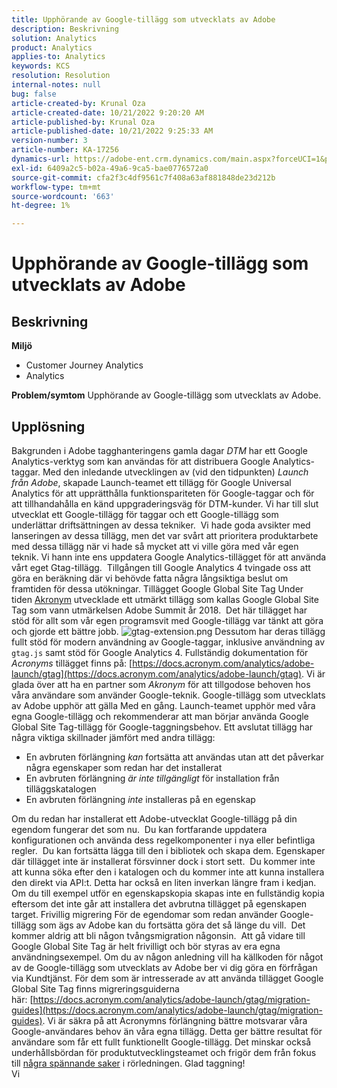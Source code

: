 ```yaml
---
title: Upphörande av Google-tillägg som utvecklats av Adobe
description: Beskrivning
solution: Analytics
product: Analytics
applies-to: Analytics
keywords: KCS
resolution: Resolution
internal-notes: null
bug: false
article-created-by: Krunal Oza
article-created-date: 10/21/2022 9:20:20 AM
article-published-by: Krunal Oza
article-published-date: 10/21/2022 9:25:33 AM
version-number: 3
article-number: KA-17256
dynamics-url: https://adobe-ent.crm.dynamics.com/main.aspx?forceUCI=1&pagetype=entityrecord&etn=knowledgearticle&id=98c25394-2151-ed11-bba2-0022480867fb
exl-id: 6409a2c5-b02a-49a6-9ca5-bae0776572a0
source-git-commit: cfa2f3c4df9561c7f408a63af881848de23d212b
workflow-type: tm+mt
source-wordcount: '663'
ht-degree: 1%

---
```


# Upphörande av Google-tillägg som utvecklats av Adobe

## Beskrivning

<b>Miljö</b>
- Customer Journey Analytics
- Analytics 



<b>Problem/symtom</b>
Upphörande av Google-tillägg som utvecklats av Adobe.


## Upplösning

Bakgrunden i Adobe tagghanteringens gamla dagar *DTM* har ett Google Analytics-verktyg som kan användas för att distribuera Google Analytics-taggar.
Med den inledande utvecklingen av (vid den tidpunkten) *Launch från Adobe*, skapade Launch-teamet ett tillägg för Google Universal Analytics för att upprätthålla funktionspariteten för Google-taggar och för att tillhandahålla en känd uppgraderingsväg för DTM-kunder.
Vi har till slut utvecklat ett Google-tillägg för taggar och ett Google-tillägg som underlättar driftsättningen av dessa tekniker.  Vi hade goda avsikter med lanseringen av dessa tillägg, men det var svårt att prioritera produktarbete med dessa tillägg när vi hade så mycket att vi ville göra med vår egen teknik. Vi hann inte ens uppdatera Google Analytics-tillägget för att använda vårt eget Gtag-tillägg. 
Tillgången till Google Analytics 4 tvingade oss att göra en beräkning där vi behövde fatta några långsiktiga beslut om framtiden för dessa utökningar.
Tillägget Google Global Site Tag Under tiden [Akronym](https://www.acronym.com/) utvecklade ett utmärkt tillägg som kallas Google Global Site Tag som vann utmärkelsen Adobe Summit år 2018.  Det här tillägget har stöd för allt som vår egen programsvit med Google-tillägg var tänkt att göra och gjorde ett bättre jobb.
![gtag-extension.png](https://experienceleaguecommunities.adobe.com/t5/image/serverpage/image-id/32446iD3F68A3559E15F49/image-size/large?v=v2&amp;amp;px=999 "gtag-extension.png")
Dessutom har deras tillägg fullt stöd för modern användning av Google-taggar, inklusive användning av `gtag.js` samt stöd för Google Analytics 4.
Fullständig dokumentation för *Acronyms* tillägget finns på: [https://docs.acronym.com/analytics/adobe-launch/gtag](https://docs.acronym.com/analytics/adobe-launch/gtag).
Vi är glada över att ha en partner som *Akronym* för att tillgodose behoven hos våra användare som använder Google-teknik.
Google-tillägg som utvecklats av Adobe upphör att gälla Med en gång. Launch-teamet upphör med våra egna Google-tillägg och rekommenderar att man börjar använda Google Global Site Tag-tillägg för Google-taggningsbehov.
Ett avslutat tillägg har några viktiga skillnader jämfört med andra tillägg:
- En avbruten förlängning *kan* fortsätta att användas utan att det påverkar några egenskaper som redan har det installerat
- En avbruten förlängning *är inte tillgängligt* för installation från tilläggskatalogen
- En avbruten förlängning *inte* installeras på en egenskap

Om du redan har installerat ett Adobe-utvecklat Google-tillägg på din egendom fungerar det som nu.  Du kan fortfarande uppdatera konfigurationen och använda dess regelkomponenter i nya eller befintliga regler.  Du kan fortsätta lägga till den i bibliotek och skapa dem.
Egenskaper där tillägget inte är installerat försvinner dock i stort sett.  Du kommer inte att kunna söka efter den i katalogen och du kommer inte att kunna installera den direkt via API:t.
Detta har också en liten inverkan längre fram i kedjan. Om du till exempel utför en egenskapskopia skapas inte en fullständig kopia eftersom det inte går att installera det avbrutna tillägget på egenskapen target.
Frivillig migrering För de egendomar som redan använder Google-tillägg som ägs av Adobe kan du fortsätta göra det så länge du vill.  Det kommer aldrig att bli någon tvångsmigration någonsin.  Att gå vidare till Google Global Site Tag är helt frivilligt och bör styras av era egna användningsexempel.
Om du av någon anledning vill ha källkoden för något av de Google-tillägg som utvecklats av Adobe ber vi dig göra en förfrågan via Kundtjänst.
För dem som är intresserade av att använda tillägget Google Global Site Tag finns migreringsguiderna här: [https://docs.acronym.com/analytics/adobe-launch/gtag/migration-guides](https://docs.acronym.com/analytics/adobe-launch/gtag/migration-guides).
Vi är säkra på att Acronymns förlängning bättre motsvarar våra Google-användares behov än våra egna tillägg. Detta ger bättre resultat för användare som får ett fullt funktionellt Google-tillägg. Det minskar också underhållsbördan för produktutvecklingsteamet och frigör dem från fokus till [några spännande saker](https://experienceleaguecommunities.adobe.com/t5/adobe-experience-platform-launch/data-collection-roadmap/ba-p/401733) i rörledningen.
Glad taggning!<br>Vi
